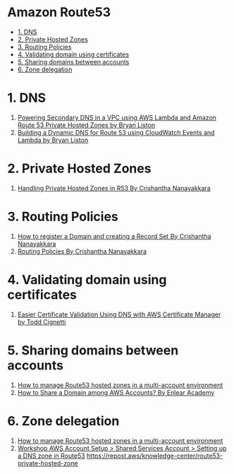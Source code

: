 <h1>Amazon Route53</h1>

<!-- TOC -->

- [1. DNS](#1-dns)
- [2. Private Hosted Zones](#2-private-hosted-zones)
- [3. Routing Policies](#3-routing-policies)
- [4. Validating domain using certificates](#4-validating-domain-using-certificates)
- [5. Sharing domains between accounts](#5-sharing-domains-between-accounts)
- [6. Zone delegation](#6-zone-delegation)

<!-- /TOC -->

# 1. DNS

1. [Powering Secondary DNS in a VPC using AWS Lambda and Amazon Route 53 Private Hosted Zones by Bryan Liston](https://aws.amazon.com/blogs/compute/powering-secondary-dns-in-a-vpc-using-aws-lambda-and-amazon-route-53-private-hosted-zones/)
2. [Building a Dynamic DNS for Route 53 using CloudWatch Events and Lambda by Bryan Liston](https://aws.amazon.com/blogs/compute/building-a-dynamic-dns-for-route-53-using-cloudwatch-events-and-lambda/)

# 2. Private Hosted Zones

1. [Handling Private Hosted Zones in R53 By Crishantha Nanayakkara](https://crishantha.medium.com/handling-private-hosted-zones-in-r53-3fbcdcd047e1)

# 3. Routing Policies

1. [How to register a Domain and creating a Record Set By Crishantha Nanayakkara](https://crishantha.medium.com/aws-route-53-and-routing-scenarios-671d12991260)
2. [Routing Policies By Crishantha Nanayakkara](https://crishantha.medium.com/aws-route-53-and-routing-policies-b7dc67e74516)

# 4. Validating domain using certificates

1. [Easier Certificate Validation Using DNS with AWS Certificate Manager by Todd Cignetti](https://aws.amazon.com/blogs/security/easier-certificate-validation-using-dns-with-aws-certificate-manager/)

# 5. Sharing domains between accounts

1. [How to manage Route53 hosted zones in a multi-account environment](https://theburningmonk.com/2021/05/how-to-manage-route53-hosted-zones-in-a-multi-account-environment/)
1. [How to Share a Domain among AWS Accounts? By Enlear Academy](https://www.youtube.com/watch?v=MSIxbWz3qdo)

# 6. Zone delegation

1. [How to manage Route53 hosted zones in a multi-account environment](https://theburningmonk.com/2021/05/how-to-manage-route53-hosted-zones-in-a-multi-account-environment/)
2. [Workshop AWS Account Setup > Shared Services Account > Setting up a DNS zone in Route53](https://workshop-aws-account-setup.fstehle.com/shared-services-account/route53/)
https://repost.aws/knowledge-center/route53-private-hosted-zone